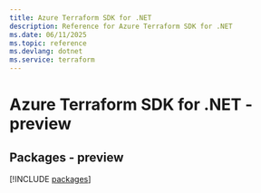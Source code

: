 ```yaml
---
title: Azure Terraform SDK for .NET
description: Reference for Azure Terraform SDK for .NET
ms.date: 06/11/2025
ms.topic: reference
ms.devlang: dotnet
ms.service: terraform
---
```

# Azure Terraform SDK for .NET - preview
## Packages - preview
[!INCLUDE [packages](terraform-index.md)]